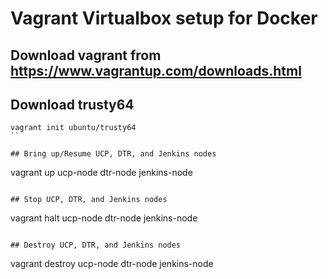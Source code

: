 Vagrant Virtualbox setup for Docker
========================

## Download vagrant from https://www.vagrantup.com/downloads.html

## Download trusty64

```
vagrant init ubuntu/trusty64
``

## Bring up/Resume UCP, DTR, and Jenkins nodes

```
vagrant up ucp-node dtr-node jenkins-node
```

## Stop UCP, DTR, and Jenkins nodes

```
vagrant halt ucp-node dtr-node jenkins-node
```

## Destroy UCP, DTR, and Jenkins nodes

```
vagrant destroy ucp-node dtr-node jenkins-node
```
